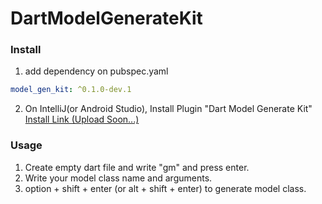 # DartModelGenerateKit

### Install
1. add dependency on pubspec.yaml

```yaml
model_gen_kit: ^0.1.0-dev.1
```

2.  On IntelliJ(or Android Studio), Install Plugin "Dart Model Generate Kit" [Install Link (Upload Soon...)](https://github.com/note11g/DartModelGenerateKit)

### Usage
1. Create empty dart file and write "gm" and press enter.
2. Write your model class name and arguments.
3. option + shift + enter (or alt + shift + enter) to generate model class.
